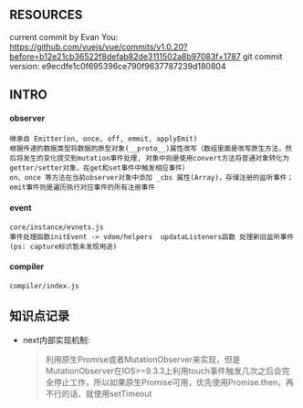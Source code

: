 ## RESOURCES 
current commit by Evan You: https://github.com/vuejs/vue/commits/v1.0.20?before=b12e21cb36522f8defab82de3111502a8b97083f+1787
git commit version: e9ecdfe1c0f695396ce790f9637787239d180804

## INTRO
#### observer
    继承自 Emitter(on, once, off, emmit, applyEmit)
    根据传递的数据类型将数据的原型对象(__proto__)属性改写（数组里面是改写原生方法，然后将发生的变化提交到mutation事件处理, 对象中则是使用convert方法将普通对象转化为getter/setter对象，在get和set事件中触发相应事件）
    on、once 等方法在当前observer对象中添加 _cbs 属性(Array)，存储注册的监听事件；emit事件则是遍历执行对应事件的所有注册事件

#### event
    core/instance/evnets.js
    事件处理函数initEvent -> vdom/helpers  updataListeners函数 处理新旧监听事件
    (ps: capture标识暂未发现用途)

#### compiler
    compiler/index.js





## 知识点记录
- next内部实现机制:
  > 利用原生Promise或者MutationObserver来实现，但是MutationObserver在IOS>=9.3.3上利用touch事件触发几次之后会完全停止工作，所以如果原生Promise可用，优先使用Promise.then，再不行的话，就使用setTimeout

